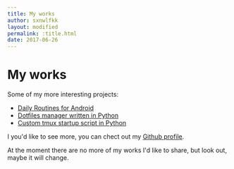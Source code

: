 ```yaml
---
title: My works
author: sxnwlfkk
layout: modified
permalink: :title.html
date: 2017-06-26
---
```


My works
========

Some of my more interesting projects:

* [Daily Routines for Android](https://sxnwlfkk.github.io/daily_routines/)
* [Dotfiles manager written in Python](https://sxnwlfkk.github.io/dotmanager/)
* [Custom tmux startup script in Python](https://github.com/sxnwlfkk/tmux-startup)

I you'd like to see more, you can chect out my [Github profile](https://github.com/sxnwlfkk).

At the moment there are no more of my works I'd like to share, but look out, maybe it will change.
